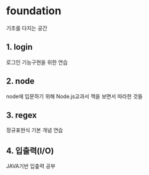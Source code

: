 # foundation
기초를 다지는 공간

## 1. login
로그인 기능구현을 위한 연습
## 2. node
node에 입문하기 위해 Node.js교과서 책을 보면서 따라한 것들
## 3. regex
정규표현식 기본 개념 연습
## 4. 입출력(I/O)
JAVA기반 입춮력 공부